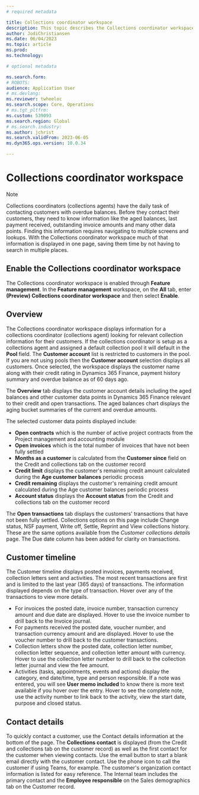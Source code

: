 ```yaml
---
# required metadata

title: Collections coordinator workspace
description: This topic describes the Collections coordinator workspace including the aged balances and customer timeline summary. 
author: JodiChristiansen
ms.date: 06/04/2023
ms.topic: article
ms.prod: 
ms.technology: 

# optional metadata

ms.search.form:  
# ROBOTS: 
audience: Application User
# ms.devlang: 
ms.reviewer: twheeloc
ms.search.scope: Core, Operations
# ms.tgt_pltfrm: 
ms.custom: 539093
ms.search.region: Global
# ms.search.industry: 
ms.author: jchrist
ms.search.validFrom: 2023-06-05
ms.dyn365.ops.version: 10.0.34

---
```


# Collections coordinator workspace
> [!NOTE] 

Collections coordinators (collections agents) have the daily task of contacting customers with overdue balances. Before they contact their customers, they need to know information like the aged balances, last payment received, outstanding invoice amounts and many other data points. Finding this information requires navigating to multiple screens and lookups. With the Collections coordinator workspace much of that information is displayed in one page, saving them time by not having to search in multiple places. 

## Enable the Collections coordinator workspace
The Collections coordinator workspace is enabled through **Feature management**. In the **Feature management** workspace, on the **All** tab, enter **(Preview) Collections coordinator workspace** and then select **Enable**.

## Overview
The Collections coordinator workspace displays information for a collections coordinator (collections agent) looking for relevant collection information for their customers. If the collections coordinator is setup as a collections agent and assigned a default collection pool it will default in the **Pool** field. The **Customer account** list is restricted to customers in the pool. If you are not using pools then the **Customer account** selection displays all customers. Once selected, the workspace displays the customer name along with their credit rating in Dynamics 365 Finance, payment history summary and overdue balance as of 60 days ago. 

The **Overview** tab displays the customer account details including the aged balances and other customer data points in Dynamics 365 Finance relevant to their credit and open transactions. The aged balances chart displays the aging bucket summaries of the current and overdue amounts. 

The selected customer data points displayed include:
 - **Open contracts** which is the number of active project contracts from the Project management and accounting module
 - **Open invoices** which is the total number of invoices that have not been fully settled
 - **Months as a customer** is calculated from the **Customer since** field on the Credit and collections tab on the customer record
 - **Credit limit** displays the customer's remaining credit amount calculated during the **Age customer balances** periodic process
 - **Credit remaining** displays the customer's remaining credit amount calculated during the Age customer balances periodic process
 - **Account status** displays the **Account status** from the Credit and collections tab on the customer record

The **Open transactions** tab displays the customers' transactions that have not been fully settled. Collections options on this page include Change status, NSF payment, Write off, Settle, Reprint and View collections history. These are the same options available from the *Customer collections details* page. The Due date column has been added for clarity on transactions. 

## Customer timeline
The Customer timeline displays posted invoices, payments received, collection letters sent and activities. The most recent transactions are first and is limited to the last year (365 days) of transactions. The information displayed depends on the type of transaction. Hover over any of the transactions to view more details. 

 - For invoices the posted date, invoice number, transaction currency amount and due date are displayed. Hover to use the invoice number to drill back to the Invoice journal. 
 - For payments received the posted date, voucher number, and transaction currency amount and are displayed. Hover to use the voucher number to drill back to the customer transactions. 
 - Collection letters show the posted date, collection letter number, collection letter sequence, and collection letter amount with currency. Hover to use the collection letter number to drill back to the collection letter journal and view the fee amount.
 - Activities (tasks, appointments, events and actions) display the category, end date/time, type and person responsible. If a note was entered, you will see **User memo included** to know there is more text available if you hover over the entry. Hover to see the complete note, use the activity number to link back to the activity, view the start date, purpose and closed status.  

## Contact details
To quickly contact a customer, use the Contact details information at the bottom of the page. The **Collections contact** is displayed (from the Credit and collections tab on the customer record) as well as the first contact for the customer when viewing contacts. Use the email button to start a blank email directly with the customer contact. Use the phone icon to call the customer if using Teams, for example. The customer's organization contact information is listed for easy reference. The Internal team includes the primary contact and the **Employee responsible** on the Sales demographics tab on the Customer record. 

